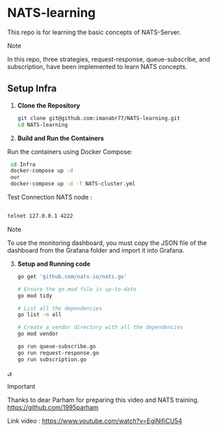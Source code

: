 # NATS-learning
This repo is for learning the basic concepts of NATS-Server.

> [!NOTE]
> In this repo, three strategies, request-response, queue-subscribe, and subscription, have been implemented to learn NATS concepts.



## Setup Infra

1. **Clone the Repository**

    ```sh
    git clone git@github.com:imanabr77/NATS-learning.git
    cd NATS-learning
    ```
2. **Build and Run the Containers**

  Run the containers using Docker Compose:

   ```sh
    cd Infra 
    docker-compose up -d
    our 
    docker-compose up -d -f NATS-cluster.yml
   ```

  Test Connection NATS node : 

   ```sh

   telnet 127.0.0.1 4222

   ```

> [!NOTE]
> To use the monitoring dashboard, you must copy the JSON file of the dashboard from the Grafana folder and import it into Grafana.



3. **Setup and Running code**

   ```sh
   go get 'github.com/nats-io/nats.go'

   # Ensure the go.mod file is up-to-date
   go mod tidy

   # List all the dependencies
   go list -m all

   # Create a vendor directory with all the dependencies
   go mod vendor

   go run queue-subscribe.go
   go run request-response.go
   go run subscription.go

    ```

ی
> [!IMPORTANT]
> Thanks to dear Parham for preparing this video and NATS training. https://github.com/1995parham

Link video : 
https://www.youtube.com/watch?v=EgiNifiCU54

